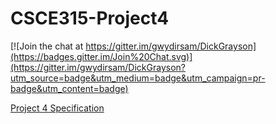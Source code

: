 CSCE315-Project4
================

[![Join the chat at https://gitter.im/gwydirsam/DickGrayson](https://badges.gitter.im/Join%20Chat.svg)](https://gitter.im/gwydirsam/DickGrayson?utm_source=badge&utm_medium=badge&utm_campaign=pr-badge&utm_content=badge)

[Project 4 Specification](http://faculty.cse.tamu.edu/ritchey/courses/csce315/spring15/homework/project4.pdf)
